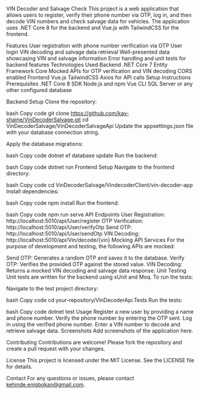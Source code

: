 VIN Decoder and Salvage Check
This project is a web application that allows users to register, verify their phone number via OTP, log in, and then decode VIN numbers and check salvage data for vehicles. The application uses .NET Core 8 for the backend and Vue.js with TailwindCSS for the frontend.

Features
User registration with phone number verification via OTP
User login
VIN decoding and salvage data retrieval
Well-presented data showcasing VIN and salvage information
Error handling and unit tests for backend features
Technologies Used
Backend
.NET Core 7
Entity Framework Core
Mocked APIs for OTP verification and VIN decoding
CORS enabled
Frontend
Vue.js
TailwindCSS
Axios for API calls
Setup Instructions
Prerequisites
.NET Core 8 SDK
Node.js and npm
Vue CLI
SQL Server or any other configured database

Backend Setup
Clone the repository:

bash
Copy code
git clone https://github.com/kay-shaine/VinDecoderSalvage.git
cd VinDecoderSalvage/VinDecoderSalvageApi
Update the appsettings.json file with your database connection string.

Apply the database migrations:

bash
Copy code
dotnet ef database update
Run the backend:

bash
Copy code
dotnet run
Frontend Setup
Navigate to the frontend directory:

bash
Copy code
cd VinDecoderSalvage/VindecoderClient/vin-decoder-app
Install dependencies:

bash
Copy code
npm install
Run the frontend:

bash
Copy code
npm run serve
API Endpoints
User Registration: http://localhost:5010/api/User/register
OTP Verification: http://localhost:5010/api/User/verifyOtp
Send OTP: http://localhost:5010/api/User/sendOtp
VIN Decoding: http://localhost:5010/api/Vin/decode/{vin}
Mocking API Services
For the purpose of development and testing, the following APIs are mocked:

Send OTP: Generates a random OTP and saves it to the database.
Verify OTP: Verifies the provided OTP against the stored value.
VIN Decoding: Returns a mocked VIN decoding and salvage data response.
Unit Testing
Unit tests are written for the backend using xUnit and Moq. To run the tests:

Navigate to the test project directory:

bash
Copy code
cd your-repository/VinDecoderApi.Tests
Run the tests:

bash
Copy code
dotnet test
Usage
Register a new user by providing a name and phone number.
Verify the phone number by entering the OTP sent.
Log in using the verified phone number.
Enter a VIN number to decode and retrieve salvage data.
Screenshots
Add screenshots of the application here.

Contributing
Contributions are welcome! Please fork the repository and create a pull request with your changes.

License
This project is licensed under the MIT License. See the LICENSE file for details.

Contact
For any questions or issues, please contact kehinde.enigbokan@gmail.com.
